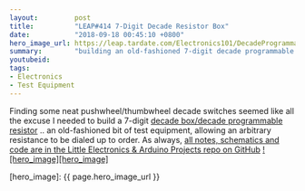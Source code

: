 ```yaml
---
layout:         post
title:          "LEAP#414 7-Digit Decade Resistor Box"
date:           "2018-09-18 00:45:10 +0800"
hero_image_url: https://leap.tardate.com/Electronics101/DecadeProgrammableResistor/assets/DecadeProgrammableResistor_build.jpg
summary:        "building an old-fashioned 7-digit decade programmable resistor with push-button control"
youtubeid:
tags:
- Electronics
- Test Equipment
---
```


Finding some neat pushwheel/thumbwheel decade switches seemed like all the excuse I needed
to build a 7-digit [decade box/decade programmable resistor](https://en.wikipedia.org/wiki/Decade_box)
.. an old-fashioned bit of test equipment, allowing an arbitrary resistance to be dialed up to order.
As always, [all notes, schematics and code are in the Little Electronics & Arduino Projects repo on GitHub][project]
[![hero_image][hero_image]][project]

[leap]: https://leap.tardate.com
[project]: https://github.com/tardate/LittleArduinoProjects/tree/master/Electronics101/DecadeProgrammableResistor
[hero_image]: {{ page.hero_image_url }}
